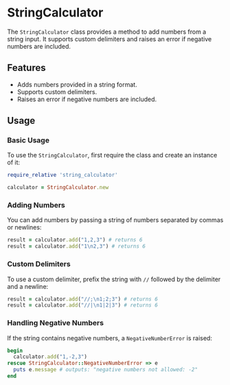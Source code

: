 # StringCalculator

The `StringCalculator` class provides a method to add numbers from a string input. It supports custom delimiters and raises an error if negative numbers are included.

## Features

- Adds numbers provided in a string format.
- Supports custom delimiters.
- Raises an error if negative numbers are included.

## Usage

### Basic Usage

To use the `StringCalculator`, first require the class and create an instance of it:

```ruby
require_relative 'string_calculator'

calculator = StringCalculator.new
```

### Adding Numbers

You can add numbers by passing a string of numbers separated by commas or newlines:

```ruby
result = calculator.add("1,2,3") # returns 6
result = calculator.add("1\n2,3") # returns 6
```

### Custom Delimiters

To use a custom delimiter, prefix the string with `//` followed by the delimiter and a newline:

```ruby
result = calculator.add("//;\n1;2;3") # returns 6
result = calculator.add("//|\n1|2|3") # returns 6
```

### Handling Negative Numbers

If the string contains negative numbers, a `NegativeNumberError` is raised:

```ruby
begin
  calculator.add("1,-2,3")
rescue StringCalculator::NegativeNumberError => e
  puts e.message # outputs: "negative numbers not allowed: -2"
end
```
